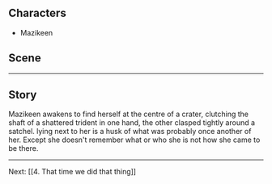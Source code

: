 ## Characters
- Mazikeen

## Scene

---

## Story

Mazikeen awakens to find herself at the centre of a crater, clutching the shaft of a shattered trident in one hand, the other clasped tightly around a satchel. lying next to her is a husk of what was probably once another of her. Except she doesn't remember what or who she is not how she came to be there.

---
Next: [[4. That time we did that thing]]